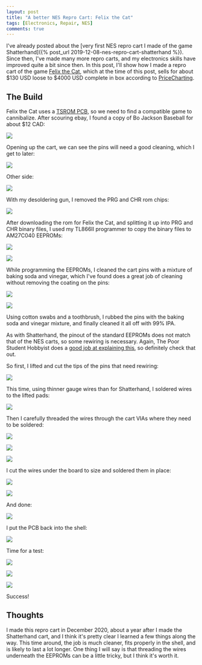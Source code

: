 ```yaml
---
layout: post
title: "A better NES Repro Cart: Felix the Cat"
tags: [Electronics, Repair, NES]
comments: true
---
```


I've already posted about the [very first NES repro cart I made of the game Shatterhand]({% post_url 2019-12-08-nes-repro-cart-shatterhand %}). Since then, I've made many more repro carts, and my electronics skills have improved quite a bit since then. In this post, I'll show how I made a repro cart of the game [Felix the Cat](https://en.wikipedia.org/wiki/Felix_the_Cat_(video_game)), which at the time of this post, sells for about $130 USD loose to $4000 USD complete in box according to [PriceCharting](https://www.pricecharting.com/game/nes/felix-the-cat).

## The Build

Felix the Cat uses a [TSROM PCB](https://nescartdb.com/profile/view/685/felix-the-cat), so we need to find a compatible game to cannibalize. After scouring ebay, I found a copy of Bo Jackson Baseball for about $12 CAD:

![](/assets/images/nes-repro-cart-felix/IMG_0660.jpg)

Opening up the cart, we can see the pins will need a good cleaning, which I get to later:

![](/assets/images/nes-repro-cart-felix/IMG_0661.jpg)

Other side:

![](/assets/images/nes-repro-cart-felix/IMG_0662.jpg)

With my desoldering gun, I removed the PRG and CHR rom chips:

![](/assets/images/nes-repro-cart-felix/IMG_0663.jpg)

After downloading the rom for Felix the Cat, and splitting it up into PRG and CHR binary files, I used my TL866II programmer to copy the binary files to AM27C040 EEPROMs:

![](/assets/images/nes-repro-cart-felix/IMG_0666.jpg)

![](/assets/images/nes-repro-cart-felix/IMG_0667.jpg)

While programming the EEPROMs, I cleaned the cart pins with a mixture of baking soda and vinegar, which I've found does a great job of cleaning without removing the coating on the pins:

![](/assets/images/nes-repro-cart-felix/IMG_0668.jpg)

![](/assets/images/nes-repro-cart-felix/IMG_0669.jpg)

Using cotton swabs and a toothbrush, I rubbed the pins with the baking soda and vinegar mixture, and finally cleaned it all off with 99% IPA.

As with Shatterhand, the pinout of the standard EEPROMs does not match that of the NES carts, so some rewiring is necessary. Again, The Poor Student Hobbyist does a [good job at explaining this](https://thepoorstudenthobbyist.com/2017/06/25/how-to-make-an-nes-reproduction-cartridge/), so definitely check that out.

So first, I lifted and cut the tips of the pins that need rewiring:

![](/assets/images/nes-repro-cart-felix/IMG_0670.jpg)

This time, using thinner gauge wires than for Shatterhand, I soldered wires to the lifted pads:

![](/assets/images/nes-repro-cart-felix/IMG_0671.jpg)

Then I carefully threaded the wires through the cart VIAs where they need to be soldered:

![](/assets/images/nes-repro-cart-felix/IMG_0672.jpg)

![](/assets/images/nes-repro-cart-felix/IMG_0673.jpg)

![](/assets/images/nes-repro-cart-felix/IMG_0674.jpg)

I cut the wires under the board to size and soldered them in place:

![](/assets/images/nes-repro-cart-felix/IMG_0679.jpg)

![](/assets/images/nes-repro-cart-felix/IMG_0680.jpg)

And done:

![](/assets/images/nes-repro-cart-felix/IMG_0675.jpg)

I put the PCB back into the shell:

![](/assets/images/nes-repro-cart-felix/IMG_0685.jpg)

Time for a test:

![](/assets/images/nes-repro-cart-felix/IMG_0682.jpg)

![](/assets/images/nes-repro-cart-felix/IMG_0681.jpg)

![](/assets/images/nes-repro-cart-felix/IMG_0683.jpg)

Success!

## Thoughts

I made this repro cart in December 2020, about a year after I made the Shatterhand cart, and I think it's pretty clear I learned a few things along the way. This time around, the job is much cleaner, fits properly in the shell, and is likely to last a lot longer. One thing I will say is that threading the wires underneath the EEPROMs can be a little tricky, but I think it's worth it.
